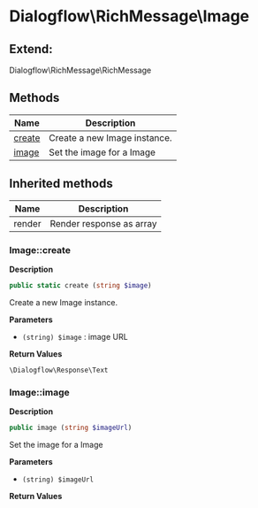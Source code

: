 # Dialogflow\RichMessage\Image  





## Extend:

Dialogflow\RichMessage\RichMessage

## Methods

| Name | Description |
|------|-------------|
|[create](#imagecreate)|Create a new Image instance.|
|[image](#imageimage)|Set the image for a Image|

## Inherited methods

| Name | Description |
|------|-------------|
|render|Render response as array|



### Image::create  

**Description**

```php
public static create (string $image)
```

Create a new Image instance. 

 

**Parameters**

* `(string) $image`
: image URL  

**Return Values**

`\Dialogflow\Response\Text`





### Image::image  

**Description**

```php
public image (string $imageUrl)
```

Set the image for a Image 

 

**Parameters**

* `(string) $imageUrl`

**Return Values**



